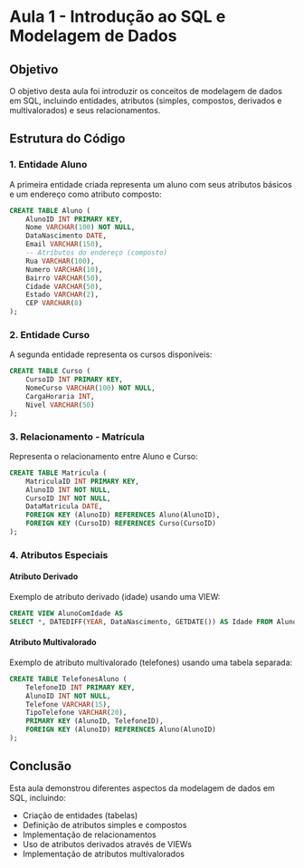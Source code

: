 # Aula 1 - Introdução ao SQL e Modelagem de Dados

## Objetivo
O objetivo desta aula foi introduzir os conceitos de modelagem de dados em SQL, incluindo entidades, atributos (simples, compostos, derivados e multivalorados) e seus relacionamentos.

## Estrutura do Código

### 1. Entidade Aluno
A primeira entidade criada representa um aluno com seus atributos básicos e um endereço como atributo composto:
```sql
CREATE TABLE Aluno (
    AlunoID INT PRIMARY KEY,
    Nome VARCHAR(100) NOT NULL,
    DataNascimento DATE,
    Email VARCHAR(150),
    -- Atributos do endereço (composto)
    Rua VARCHAR(100),
    Numero VARCHAR(10),
    Bairro VARCHAR(50),
    Cidade VARCHAR(50),
    Estado VARCHAR(2),
    CEP VARCHAR(8)
);
```

### 2. Entidade Curso
A segunda entidade representa os cursos disponíveis:
```sql
CREATE TABLE Curso (
    CursoID INT PRIMARY KEY,
    NomeCurso VARCHAR(100) NOT NULL,
    CargaHoraria INT,
    Nivel VARCHAR(50)
);
```

### 3. Relacionamento - Matrícula
Representa o relacionamento entre Aluno e Curso:
```sql
CREATE TABLE Matricula (
    MatriculaID INT PRIMARY KEY,
    AlunoID INT NOT NULL,
    CursoID INT NOT NULL,
    DataMatricula DATE,
    FOREIGN KEY (AlunoID) REFERENCES Aluno(AlunoID),
    FOREIGN KEY (CursoID) REFERENCES Curso(CursoID)
);
```

### 4. Atributos Especiais

#### Atributo Derivado
Exemplo de atributo derivado (idade) usando uma VIEW:
```sql
CREATE VIEW AlunoComIdade AS
SELECT *, DATEDIFF(YEAR, DataNascimento, GETDATE()) AS Idade FROM Aluno;
```

#### Atributo Multivalorado
Exemplo de atributo multivalorado (telefones) usando uma tabela separada:
```sql
CREATE TABLE TelefonesAluno (
    TelefoneID INT PRIMARY KEY,
    AlunoID INT NOT NULL,
    Telefone VARCHAR(15),
    TipoTelefone VARCHAR(20),
    PRIMARY KEY (AlunoID, TelefoneID),
    FOREIGN KEY (AlunoID) REFERENCES Aluno(AlunoID)
);
```

## Conclusão
Esta aula demonstrou diferentes aspectos da modelagem de dados em SQL, incluindo:
- Criação de entidades (tabelas)
- Definição de atributos simples e compostos
- Implementação de relacionamentos
- Uso de atributos derivados através de VIEWs
- Implementação de atributos multivalorados